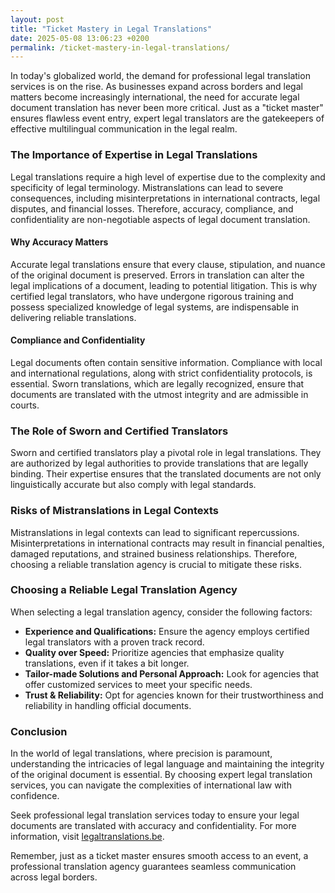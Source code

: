 ```yaml
---
layout: post
title: "Ticket Mastery in Legal Translations"
date: 2025-05-08 13:06:23 +0200
permalink: /ticket-mastery-in-legal-translations/
---
```



In today's globalized world, the demand for professional legal translation services is on the rise. As businesses expand across borders and legal matters become increasingly international, the need for accurate legal document translation has never been more critical. Just as a "ticket master" ensures flawless event entry, expert legal translators are the gatekeepers of effective multilingual communication in the legal realm.

### The Importance of Expertise in Legal Translations

Legal translations require a high level of expertise due to the complexity and specificity of legal terminology. Mistranslations can lead to severe consequences, including misinterpretations in international contracts, legal disputes, and financial losses. Therefore, accuracy, compliance, and confidentiality are non-negotiable aspects of legal document translation.

#### Why Accuracy Matters

Accurate legal translations ensure that every clause, stipulation, and nuance of the original document is preserved. Errors in translation can alter the legal implications of a document, leading to potential litigation. This is why certified legal translators, who have undergone rigorous training and possess specialized knowledge of legal systems, are indispensable in delivering reliable translations.

#### Compliance and Confidentiality

Legal documents often contain sensitive information. Compliance with local and international regulations, along with strict confidentiality protocols, is essential. Sworn translations, which are legally recognized, ensure that documents are translated with the utmost integrity and are admissible in courts.

### The Role of Sworn and Certified Translators

Sworn and certified translators play a pivotal role in legal translations. They are authorized by legal authorities to provide translations that are legally binding. Their expertise ensures that the translated documents are not only linguistically accurate but also comply with legal standards.

### Risks of Mistranslations in Legal Contexts

Mistranslations in legal contexts can lead to significant repercussions. Misinterpretations in international contracts may result in financial penalties, damaged reputations, and strained business relationships. Therefore, choosing a reliable translation agency is crucial to mitigate these risks.

### Choosing a Reliable Legal Translation Agency

When selecting a legal translation agency, consider the following factors:

- **Experience and Qualifications:** Ensure the agency employs certified legal translators with a proven track record.
- **Quality over Speed:** Prioritize agencies that emphasize quality translations, even if it takes a bit longer.
- **Tailor-made Solutions and Personal Approach:** Look for agencies that offer customized services to meet your specific needs.
- **Trust & Reliability:** Opt for agencies known for their trustworthiness and reliability in handling official documents.

### Conclusion

In the world of legal translations, where precision is paramount, understanding the intricacies of legal language and maintaining the integrity of the original document is essential. By choosing expert legal translation services, you can navigate the complexities of international law with confidence. 

Seek professional legal translation services today to ensure your legal documents are translated with accuracy and confidentiality. For more information, visit [legaltranslations.be](https://www.legaltranslations.be/).

Remember, just as a ticket master ensures smooth access to an event, a professional translation agency guarantees seamless communication across legal borders.